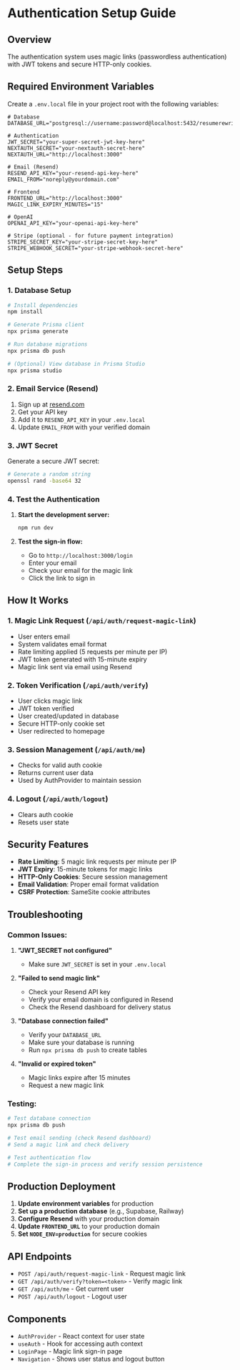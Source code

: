 # Authentication Setup Guide

## Overview
The authentication system uses magic links (passwordless authentication) with JWT tokens and secure HTTP-only cookies.

## Required Environment Variables

Create a `.env.local` file in your project root with the following variables:

```env
# Database
DATABASE_URL="postgresql://username:password@localhost:5432/resumerewriter"

# Authentication
JWT_SECRET="your-super-secret-jwt-key-here"
NEXTAUTH_SECRET="your-nextauth-secret-here"
NEXTAUTH_URL="http://localhost:3000"

# Email (Resend)
RESEND_API_KEY="your-resend-api-key-here"
EMAIL_FROM="noreply@yourdomain.com"

# Frontend
FRONTEND_URL="http://localhost:3000"
MAGIC_LINK_EXPIRY_MINUTES="15"

# OpenAI
OPENAI_API_KEY="your-openai-api-key-here"

# Stripe (optional - for future payment integration)
STRIPE_SECRET_KEY="your-stripe-secret-key-here"
STRIPE_WEBHOOK_SECRET="your-stripe-webhook-secret-here"
```

## Setup Steps

### 1. Database Setup
```bash
# Install dependencies
npm install

# Generate Prisma client
npx prisma generate

# Run database migrations
npx prisma db push

# (Optional) View database in Prisma Studio
npx prisma studio
```

### 2. Email Service (Resend)
1. Sign up at [resend.com](https://resend.com)
2. Get your API key
3. Add it to `RESEND_API_KEY` in your `.env.local`
4. Update `EMAIL_FROM` with your verified domain

### 3. JWT Secret
Generate a secure JWT secret:
```bash
# Generate a random string
openssl rand -base64 32
```

### 4. Test the Authentication

1. **Start the development server:**
   ```bash
   npm run dev
   ```

2. **Test the sign-in flow:**
   - Go to `http://localhost:3000/login`
   - Enter your email
   - Check your email for the magic link
   - Click the link to sign in

## How It Works

### 1. Magic Link Request (`/api/auth/request-magic-link`)
- User enters email
- System validates email format
- Rate limiting applied (5 requests per minute per IP)
- JWT token generated with 15-minute expiry
- Magic link sent via email using Resend

### 2. Token Verification (`/api/auth/verify`)
- User clicks magic link
- JWT token verified
- User created/updated in database
- Secure HTTP-only cookie set
- User redirected to homepage

### 3. Session Management (`/api/auth/me`)
- Checks for valid auth cookie
- Returns current user data
- Used by AuthProvider to maintain session

### 4. Logout (`/api/auth/logout`)
- Clears auth cookie
- Resets user state

## Security Features

- **Rate Limiting**: 5 magic link requests per minute per IP
- **JWT Expiry**: 15-minute tokens for magic links
- **HTTP-Only Cookies**: Secure session management
- **Email Validation**: Proper email format validation
- **CSRF Protection**: SameSite cookie attributes

## Troubleshooting

### Common Issues:

1. **"JWT_SECRET not configured"**
   - Make sure `JWT_SECRET` is set in your `.env.local`

2. **"Failed to send magic link"**
   - Check your Resend API key
   - Verify your email domain is configured in Resend
   - Check the Resend dashboard for delivery status

3. **"Database connection failed"**
   - Verify your `DATABASE_URL`
   - Make sure your database is running
   - Run `npx prisma db push` to create tables

4. **"Invalid or expired token"**
   - Magic links expire after 15 minutes
   - Request a new magic link

### Testing:

```bash
# Test database connection
npx prisma db push

# Test email sending (check Resend dashboard)
# Send a magic link and check delivery

# Test authentication flow
# Complete the sign-in process and verify session persistence
```

## Production Deployment

1. **Update environment variables** for production
2. **Set up a production database** (e.g., Supabase, Railway)
3. **Configure Resend** with your production domain
4. **Update `FRONTEND_URL`** to your production domain
5. **Set `NODE_ENV=production`** for secure cookies

## API Endpoints

- `POST /api/auth/request-magic-link` - Request magic link
- `GET /api/auth/verify?token=<token>` - Verify magic link
- `GET /api/auth/me` - Get current user
- `POST /api/auth/logout` - Logout user

## Components

- `AuthProvider` - React context for user state
- `useAuth` - Hook for accessing auth context
- `LoginPage` - Magic link sign-in page
- `Navigation` - Shows user status and logout button 